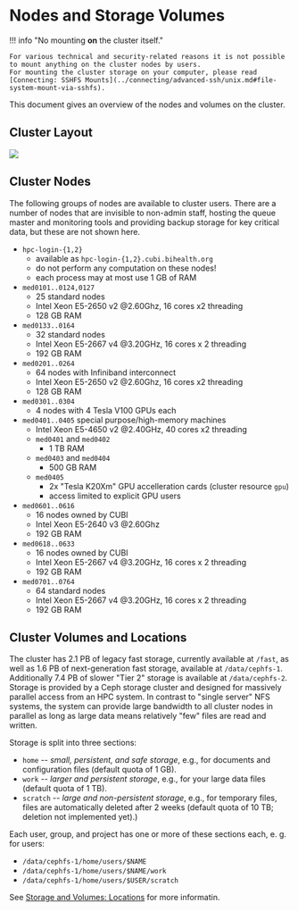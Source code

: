 # Nodes and Storage Volumes

!!! info "No mounting **on** the cluster itself."

    For various technical and security-related reasons it is not possible to mount anything on the cluster nodes by users.
    For mounting the cluster storage on your computer, please read [Connecting: SSHFS Mounts](../connecting/advanced-ssh/unix.md#file-system-mount-via-sshfs).

This document gives an overview of the nodes and volumes on the cluster.

## Cluster Layout

![](figures/Cluster_Layout.png)

## Cluster Nodes

The following groups of nodes are available to cluster users.
There are a number of nodes that are invisible to non-admin staff, hosting the queue master and monitoring tools and providing backup storage for key critical data, but these are not shown here.

- `hpc-login-{1,2}`
    - available as `hpc-login-{1,2}.cubi.bihealth.org`
    - do not perform any computation on these nodes!
    - each process may at most use 1 GB of RAM
- `med0101..0124,0127` 
    - 25 standard nodes
    - Intel Xeon E5-2650 v2 @2.60Ghz, 16 cores x2 threading
    - 128 GB RAM
- `med0133..0164`
    - 32 standard nodes
    - Intel Xeon E5-2667 v4 @3.20GHz, 16 cores x 2 threading
    - 192 GB RAM
- `med0201..0264`
    - 64 nodes with Infiniband interconnect
    - Intel Xeon E5-2650 v2 @2.60Ghz, 16 cores x2 threading
    - 128 GB RAM
- `med0301..0304`
   - 4 nodes with 4 Tesla V100 GPUs each
- `med0401..0405` special purpose/high-memory machines
    - Intel Xeon E5-4650 v2 @2.40GHz, 40 cores x2 threading
    - `med0401` and `med0402`
        - 1 TB RAM
    - `med0403` and `med0404`
        - 500 GB RAM
    - `med0405`
        - 2x "Tesla K20Xm" GPU accelleration cards (cluster resource `gpu`)
        - access limited to explicit GPU users
- `med0601..0616`
    - 16 nodes owned by CUBI
    - Intel Xeon E5-2640 v3 @2.60Ghz
    - 192 GB RAM
- `med0618..0633`
    - 16 nodes owned by CUBI
    - Intel Xeon E5-2667 v4 @3.20GHz, 16 cores x 2 threading
    - 192 GB RAM
- `med0701..0764`
    - 64 standard nodes
    - Intel Xeon E5-2667 v4 @3.20GHz, 16 cores x 2 threading
    - 192 GB RAM

## Cluster Volumes and Locations

The cluster has 2.1 PB of legacy fast storage, currently available at `/fast`, as well as 1.6 PB of next-generation fast storage, available at `/data/cephfs-1`.
Additionally 7.4 PB of slower "Tier 2" storage is available at `/data/cephfs-2`.
Storage is provided by a Ceph storage cluster and designed for massively parallel access from an HPC system.
In contrast to "single server" NFS systems, the system can provide large bandwidth to all cluster nodes in parallel as long as large data means relatively "few" files are read and written.

Storage is split into three sections:

- `home` -- *small, persistent, and safe storage*, e.g., for documents and configuration files (default quota of 1 GB).
- `work` -- *larger and persistent storage*, e.g., for your large data files (default quota of 1 TB).
- `scratch` -- *large and non-persistent storage*, e.g., for temporary files, files are automatically deleted after 2 weeks (default quota of 10 TB; deletion not implemented yet).)

Each user, group, and project has one or more of these sections each, e. g. for users:

- `/data/cephfs-1/home/users/$NAME`
- `/data/cephfs-1/home/users/$NAME/work`
- `/data/cephfs-1/home/users/$USER/scratch`


See [Storage and Volumes: Locations](../storage/storage-locations.md) for more informatin.
